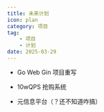 ```yaml
---
title: 未来计划
icon: plan
category: 项目
tag:
    - 项目
    - 计划
date: 2025-03-29
---
```


- Go Web Gin 项目重写

- 10wQPS 抢购系统

- 元信息平台（？还不知道咋搞）
